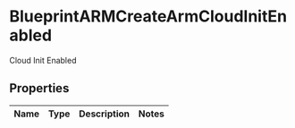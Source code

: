 

# BlueprintARMCreateArmCloudInitEnabled

Cloud Init Enabled

## Properties

| Name | Type | Description | Notes |
|------------ | ------------- | ------------- | -------------|




